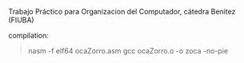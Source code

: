Trabajo Práctico para Organizacion del Computador, cátedra Benitez (FIUBA)

compilation:


> nasm -f elf64 ocaZorro.asm
> gcc ocaZorro.o -o zoca -no-pie
